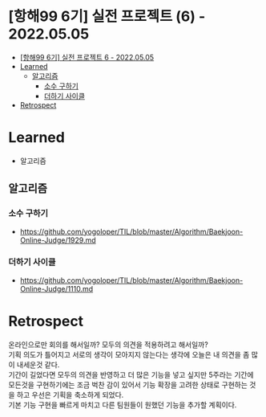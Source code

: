 # [항해99 6기] 실전 프로젝트 (6) - 2022.05.05

<!-- TOC -->

- [[항해99 6기] 실전 프로젝트 6 - 2022.05.05](#%ED%95%AD%ED%95%B499-6%EA%B8%B0-%EC%8B%A4%EC%A0%84-%ED%94%84%EB%A1%9C%EC%A0%9D%ED%8A%B8-6---20220505)
- [Learned](#learned)
  - [알고리즘](#%EC%95%8C%EA%B3%A0%EB%A6%AC%EC%A6%98)
    - [소수 구하기](#%EC%86%8C%EC%88%98-%EA%B5%AC%ED%95%98%EA%B8%B0)
    - [더하기 사이클](#%EB%8D%94%ED%95%98%EA%B8%B0-%EC%82%AC%EC%9D%B4%ED%81%B4)
- [Retrospect](#retrospect)

<!-- /TOC -->

# Learned
- 알고리즘

## 알고리즘
### 소수 구하기
- https://github.com/yogoloper/TIL/blob/master/Algorithm/Baekjoon-Online-Judge/1929.md  

### 더하기 사이클
- https://github.com/yogoloper/TIL/blob/master/Algorithm/Baekjoon-Online-Judge/1110.md  

# Retrospect
온라인으로만 회의를 해서일까? 모두의 의견을 적용하려고 해서일까?  
기획 의도가 틀어지고 서로의 생각이 모아지지 않는다는 생각에 오늘은 내 의견을 좀 많이 내세운것 같다.  
기간이 길었다면 모두의 의견을 반영하고 더 많은 기능을 넣고 싶지만 5주라는 기간에 모든것을 구현하기에는 조금 벅찬 감이 있어서 기능 확장을 고려한 상태로 구현하는 것을 하고 우선은 기획을 축소하게 되었다.  
기본 기능 구현을 빠르게 마치고 다른 팀원들이 원했던 기능을 추가할 계획이다.